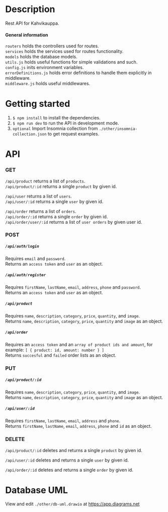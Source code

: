 # Description

Rest API for Kahvikauppa.

#### General information  

`routers` holds the controllers used for routes.    
`services` holds the services used for routes functionality.    
`models` holds the database models.  
`utils.js` holds useful functions for simple validations and such.    
`config.js` inits environment variables.    
`errorDefinitions.js` holds error definitions to handle them explicitly in middleware.    
`middleware.js` holds useful middlewares.    

# Getting started

1. `$ npm install` to install the dependencies.
2. `$ npm run dev` to run the API in development mode. 
3. `optional` Import Insomnia collection from `./other/insomnia-collection.json` to get request examples.

# API

### GET

`/api/product` returns a list of `products`.  
`/api/product/:id` returns a single `product` by given id.  

`/api/user` returns a list of `users`.  
`/api/user/:id` returns a single `user` by given id.  

`/api/order` returns a list of `orders`.  
`/api/order/:id` returns a single `order` by given id.  
`/api/order/user/:id` returns a list of `user orders` by given user id.  

### POST

##### `/api/auth/login`   
Requires `email` and `password`.    
Returns an `access token` and `user` as an object.

##### `/api/auth/register`
Requires `firstName`, `lastName`, `email`, `address`, `phone` and `password`.   
Returns an `access token` and `user` as an object.

##### `/api/product`
Requires `name`, `description`, `category`, `price`, `quantity`, and `image`.   
Returns `name`, `description`, `category`, `price`, `quantity` and `image` as an object.

##### `/api/order`
Requires an `access token` and an `array of product ids and amount`, for example: `[ { product: id, amount: number } ]`   
Returns `succesful` and `failed` order lists as an object.

### PUT

##### `/api/product/:id`
Requires `name`, `description`, `category`, `price`, `quantity`, and `image`.   
Returns `name`, `description`, `category`, `price`, `quantity` and `image` as an object.

##### `/api/user/:id`
Requires `firstName`, `lastName`, `email`, `address` and `phone`.    
Returns `firstName`, `lastName`, `email`, `address`, `phone` and `id` as an object. 

### DELETE

`/api/product/:id` deletes and returns a single `product` by given id.   

`/api/user/:id` deletes and returns a single `user` by given id.     

`/api/order/:id` deletes and returns a single `order` by given id.  

# Database UML

View and edit `./other/db-uml.drawio` at https://app.diagrams.net

